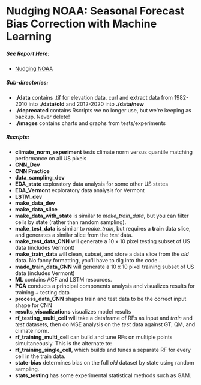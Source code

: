 # Nudging NOAA: Seasonal Forecast Bias Correction with Machine Learning

##### See Report Here:
- [Nudging NOAA](https://docs.google.com/document/d/1EQYS9a92o_H8SWqo3ZeKzIO5GPIPB85m-1EedT7EO0o/edit?usp=sharing)

##### Sub-directories:
- **./data** contains .tif for elevation data. curl and extract data from 1982-2010 into **./data/old** and 2012-2020 into **./data/new**
- **./deprecated** contains Rscripts we no longer use, but we're keeping as backup. Never delete!
- **./images** contains charts and graphs from tests/experiments

##### Rscripts:
- **climate_norm_experiment** tests climate norm versus quantile matching performance on all US pixels
- **CNN_Dev**
- **CNN Practice**
- **data_sampling_dev** 
- **EDA_state** exploratory data analysis for some other US states
- **EDA_Vermont** exploratory data analysis for Vermont
- **LSTM_dev**
- **make_data_dev**
- **make_data_slice**
- **make_data_with_state** is similar to _make_train_data_, but you can filter cells by state (rather than random sampling).
- **make_test_data** is similar to _make_train_, but requires a **train** data slice, and generates a similar slice from the _test_ data.
- **make_test_data_CNN** will generate a 10 x 10 pixel testing subset of US data (includes Vermont)
- **make_train_data** will clean, subset, and store a data slice from the _old_ data. No fancy formatting, you'll have to dig into the code...
- **made_train_data_CNN** will generate a 10 x 10 pixel training subset of US data (includes Vermont)
- **ML** contains ACF and LSTM resources.
- **PCA** conducts a principal components analysis and visualizes results for training + testing data
- **process_data_CNN** shapes train and test data to be the correct input shape for CNN
- **results_visualizations** visualizes model results
- **rf_testing_multi_cell** will take a dataframe of RFs as input and _train_ and _test_ datasets, then do MSE analysis on the _test_ data against GT, QM, and climate norm.
- **rf_training_multi_cell** can build and tune RFs on multiple points simultaneously. This is the alternate to:
- **rf_training_single_cell**, which builds and tunes a separate RF for every cell in the train data.
- **state-bias** determines bias on the full _old_ dataset by state using random sampling.
- **stats_testing** has some experimental statistical methods such as GAM.
